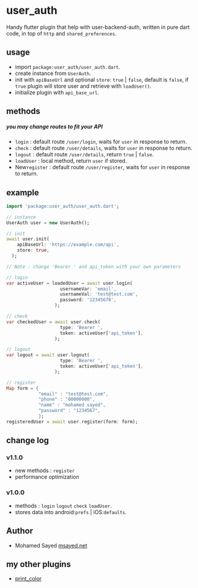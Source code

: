 # user_auth

Handy flutter plugin that help with user-backend-auth, written in pure dart code, in top of `http` and `shared_preferences`.

## usage
* import `package:user_auth/user_auth.dart`.
* create instance from `UserAuth`.
* init with `apiBaseUrl` and optional `store`: `true` | `false`, default is `false`, if `true` plugin will store user and retrieve with `loadUser()`.
* initialize plugin with `api_base_url`.

## methods
##### you may change routes to fit your API
* `login` : default route `/user/login`, waits for `user` in response to return. 
* `check` : default route `/user/details`, waits for `user` in response to return.  
* `logout` : default route `/user/details`, return `true` | `false`.
* `loadUser` : local method, return `user` if stored.
* New`register` : default route `/user/register`, waits for `user` in response to return. 

## example
```dart
import 'package:user_auth/user_auth.dart';

// instance
UserAuth user = new UserAuth();

// init
await user.init(
    apiBaseUrl: 'https://example.com/api',
    store: true,
  );

// Note : change 'Bearer ' and api_token with your own parameters

// login
var activeUser = loadedUser = await user.login(
                    usernameVar: 'email',
                    usernameVal: 'test@test.com',
                    password: '12345678',
                  );

// check
var checkedUser = await user.check(
                    type: 'Bearer ',
                    token: activeUser['api_token'],
                  ); 

// logout
var logout = await user.logout(
                    type: 'Bearer ',
                    token: activeUser['api_token'],
                  );

// register
Map form = {
            "email" : "test@test.com",
            "phone" : "00000000",
            "name" : "mohamed sayed",
            "password" : "1234567",
            };
registeredUser = await user.register(form: form);
```

## change log
### v1.1.0
* new methods : `register`
* performance optimization
### v1.0.0
* methods : `login` `logout` `check` `loadUser`.
* stores data into android:`prefs` | iOS:`defaults`.

## Author

* Mohamed Sayed [msayed.net](https://msayed.net)

## my other plugins

* [print_color](https://pub.dev/packages/print_color)
